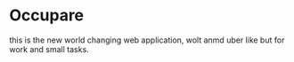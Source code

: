 # Occupare
this is the new world changing web application, wolt anmd uber like but for work and small tasks.

